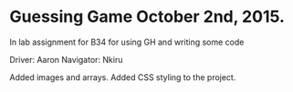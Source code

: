# Guessing Game October 2nd, 2015.
In lab assignment for B34 for using GH and writing some code

Driver: Aaron
Navigator: Nkiru

Added images and arrays.
Added CSS styling to the project.
